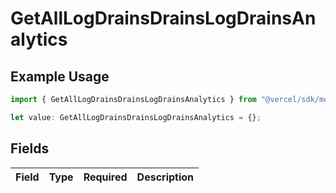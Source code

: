 # GetAllLogDrainsDrainsLogDrainsAnalytics

## Example Usage

```typescript
import { GetAllLogDrainsDrainsLogDrainsAnalytics } from "@vercel/sdk/models/getalllogdrainsop.js";

let value: GetAllLogDrainsDrainsLogDrainsAnalytics = {};
```

## Fields

| Field       | Type        | Required    | Description |
| ----------- | ----------- | ----------- | ----------- |